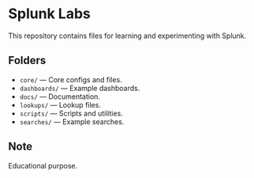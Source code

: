 # Splunk Labs

This repository contains files for learning and experimenting with Splunk.

## Folders

- `core/` — Core configs and files.
- `dashboards/` — Example dashboards.
- `docs/` — Documentation.
- `lookups/` — Lookup files.
- `scripts/` — Scripts and utilities.
- `searches/` — Example searches.

## Note

Educational purpose.
